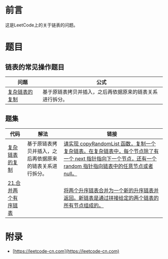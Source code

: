 # 前言

这是LeetCode上的关于链表的问题。

# 题目

## 链表的常见操作题目

| 问题 | 公式 |
| ---- | ---- |
[复杂链表的复制](CopyRandomList.java) |  基于原链表拷贝并插入，之后再依据原来的链表关系进行拆分。 |

## 题集

| 代码 | 解法 | 链接 |
| ---- | ---- | ---- |
| [复杂链表的复制](CopyRandomList.java) |  基于原链表拷贝并插入，之后再依据原来的链表关系进行拆分。 | [请实现 copyRandomList 函数，复制一个复杂链表。在复杂链表中，每个节点除了有一个 next 指针指向下一个节点，还有一个 random 指针指向链表中的任意节点或者 null。](https://leetcode-cn.com/problems/fu-za-lian-biao-de-fu-zhi-lcof/) |
| [21.合并两个有序链表](MergeTwoLists.java) | | [将两个升序链表合并为一个新的升序链表并返回。新链表是通过拼接给定的两个链表的所有节点组成的。](https://leetcode-cn.com/problems/merge-two-sorted-lists/) |

# 附录

- [https://leetcode-cn.com](https://leetcode-cn.com)